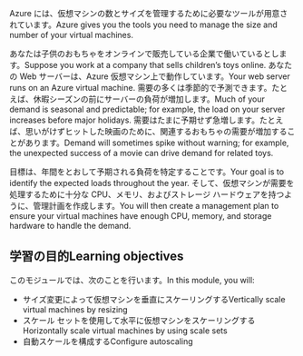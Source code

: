 <span data-ttu-id="cd870-101">Azure には、仮想マシンの数とサイズを管理するために必要なツールが用意されています。</span><span class="sxs-lookup"><span data-stu-id="cd870-101">Azure gives you the tools you need to manage the size and number of your virtual machines.</span></span> 

<span data-ttu-id="cd870-102">あなたは子供のおもちゃをオンラインで販売している企業で働いているとします。</span><span class="sxs-lookup"><span data-stu-id="cd870-102">Suppose you work at a company that sells children’s toys online.</span></span> <span data-ttu-id="cd870-103">あなたの Web サーバーは、Azure 仮想マシン上で動作しています。</span><span class="sxs-lookup"><span data-stu-id="cd870-103">Your web server runs on an Azure virtual machine.</span></span> <span data-ttu-id="cd870-104">需要の多くは季節的で予測できます。たとえば、休暇シーズンの前にサーバーの負荷が増加します。</span><span class="sxs-lookup"><span data-stu-id="cd870-104">Much of your demand is seasonal and predictable; for example, the load on your server increases before major holidays.</span></span> <span data-ttu-id="cd870-105">需要はたまに予期せず急増します。たとえば、思いがけずヒットした映画のために、関連するおもちゃの需要が増加することがあります。</span><span class="sxs-lookup"><span data-stu-id="cd870-105">Demand will sometimes spike without warning; for example, the unexpected success of a movie can drive demand for related toys.</span></span>

<span data-ttu-id="cd870-106">目標は、年間をとおして予期される負荷を特定することです。</span><span class="sxs-lookup"><span data-stu-id="cd870-106">Your goal is to identify the expected loads throughout the year.</span></span> <span data-ttu-id="cd870-107">そして、仮想マシンが需要を処理するために十分な CPU、メモリ、およびストレージ ハードウェアを持つように、管理計画を作成します。</span><span class="sxs-lookup"><span data-stu-id="cd870-107">You will then create a management plan to ensure your virtual machines have enough CPU, memory, and storage hardware to handle the demand.</span></span>

## <a name="learning-objectives"></a><span data-ttu-id="cd870-108">学習の目的</span><span class="sxs-lookup"><span data-stu-id="cd870-108">Learning objectives</span></span>

<span data-ttu-id="cd870-109">このモジュールでは、次のことを行います。</span><span class="sxs-lookup"><span data-stu-id="cd870-109">In this module, you will:</span></span>
- <span data-ttu-id="cd870-110">サイズ変更によって仮想マシンを垂直にスケーリングする</span><span class="sxs-lookup"><span data-stu-id="cd870-110">Vertically scale virtual machines by resizing</span></span>
- <span data-ttu-id="cd870-111">スケール セットを使用して水平に仮想マシンをスケーリングする</span><span class="sxs-lookup"><span data-stu-id="cd870-111">Horizontally scale virtual machines by using scale sets</span></span>
- <span data-ttu-id="cd870-112">自動スケールを構成する</span><span class="sxs-lookup"><span data-stu-id="cd870-112">Configure autoscaling</span></span>